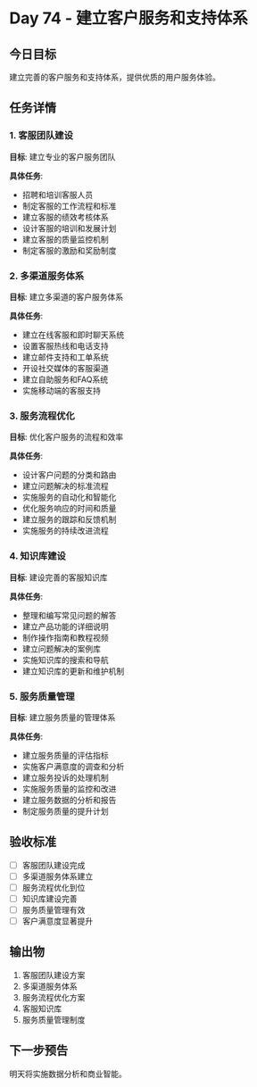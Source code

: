 # Day 74 - 建立客户服务和支持体系

## 今日目标
建立完善的客户服务和支持体系，提供优质的用户服务体验。

## 任务详情

### 1. 客服团队建设
**目标**: 建立专业的客户服务团队

**具体任务**:
- 招聘和培训客服人员
- 制定客服的工作流程和标准
- 建立客服的绩效考核体系
- 设计客服的培训和发展计划
- 建立客服的质量监控机制
- 制定客服的激励和奖励制度

### 2. 多渠道服务体系
**目标**: 建立多渠道的客户服务体系

**具体任务**:
- 建立在线客服和即时聊天系统
- 设置客服热线和电话支持
- 建立邮件支持和工单系统
- 开设社交媒体的客服渠道
- 建立自助服务和FAQ系统
- 实施移动端的客服支持

### 3. 服务流程优化
**目标**: 优化客户服务的流程和效率

**具体任务**:
- 设计客户问题的分类和路由
- 建立问题解决的标准流程
- 实施服务的自动化和智能化
- 优化服务响应的时间和质量
- 建立服务的跟踪和反馈机制
- 实施服务的持续改进流程

### 4. 知识库建设
**目标**: 建设完善的客服知识库

**具体任务**:
- 整理和编写常见问题的解答
- 建立产品功能的详细说明
- 制作操作指南和教程视频
- 建立问题解决的案例库
- 实施知识库的搜索和导航
- 建立知识库的更新和维护机制

### 5. 服务质量管理
**目标**: 建立服务质量的管理体系

**具体任务**:
- 建立服务质量的评估指标
- 实施客户满意度的调查和分析
- 建立服务投诉的处理机制
- 实施服务质量的监控和改进
- 建立服务数据的分析和报告
- 制定服务质量的提升计划

## 验收标准
- [ ] 客服团队建设完成
- [ ] 多渠道服务体系建立
- [ ] 服务流程优化到位
- [ ] 知识库建设完善
- [ ] 服务质量管理有效
- [ ] 客户满意度显著提升

## 输出物
1. 客服团队建设方案
2. 多渠道服务体系
3. 服务流程优化方案
4. 客服知识库
5. 服务质量管理制度

## 下一步预告
明天将实施数据分析和商业智能。
